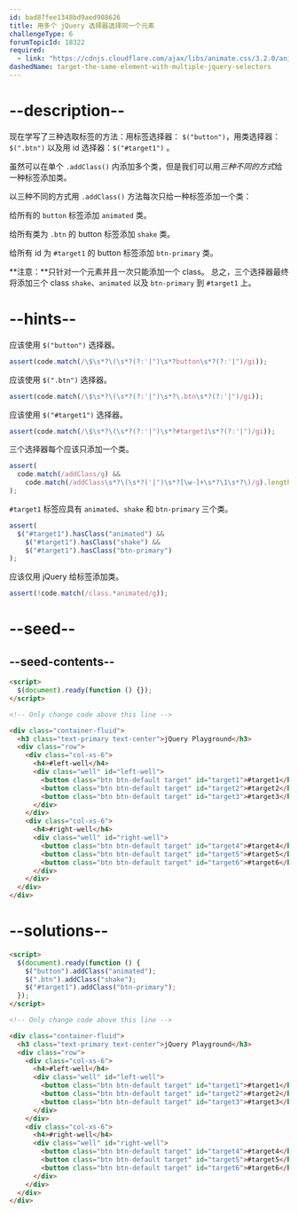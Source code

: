 ```yaml
---
id: bad87fee1348bd9aed908626
title: 用多个 jQuery 选择器选择同一个元素
challengeType: 6
forumTopicId: 18322
required:
  - link: "https://cdnjs.cloudflare.com/ajax/libs/animate.css/3.2.0/animate.css"
dashedName: target-the-same-element-with-multiple-jquery-selectors
---
```


# --description--

现在学写了三种选取标签的方法：用标签选择器： `$("button")`，用类选择器：`$(".btn")` 以及用 id 选择器：`$("#target1")` 。

虽然可以在单个 `.addClass()` 内添加多个类，但是我们可以用*三种不同的方式*给一种标签添加类。

以三种不同的方式用 `.addClass()` 方法每次只给一种标签添加一个类：

给所有的 `button` 标签添加 `animated` 类。

给所有类为 `.btn` 的 button 标签添加 `shake` 类。

给所有 id 为 `#target1` 的 button 标签添加 `btn-primary` 类。

**注意：**只针对一个元素并且一次只能添加一个 class。 总之，三个选择器最终将添加三个 class `shake`、`animated` 以及 `btn-primary` 到 `#target1` 上。

# --hints--

应该使用 `$("button")` 选择器。

```js
assert(code.match(/\$\s*?\(\s*?(?:'|")\s*?button\s*?(?:'|")/gi));
```

应该使用 `$(".btn")` 选择器。

```js
assert(code.match(/\$\s*?\(\s*?(?:'|")\s*?\.btn\s*?(?:'|")/gi));
```

应该使用 `$("#target1")` 选择器。

```js
assert(code.match(/\$\s*?\(\s*?(?:'|")\s*?#target1\s*?(?:'|")/gi));
```

三个选择器每个应该只添加一个类。

```js
assert(
  code.match(/addClass/g) &&
    code.match(/addClass\s*?\(\s*?('|")\s*?[\w-]+\s*?\1\s*?\)/g).length > 2
);
```

`#target1` 标签应具有 `animated`、`shake` 和 `btn-primary` 三个类。

```js
assert(
  $("#target1").hasClass("animated") &&
    $("#target1").hasClass("shake") &&
    $("#target1").hasClass("btn-primary")
);
```

应该仅用 jQuery 给标签添加类。

```js
assert(!code.match(/class.*animated/g));
```

# --seed--

## --seed-contents--

```html
<script>
  $(document).ready(function () {});
</script>

<!-- Only change code above this line -->

<div class="container-fluid">
  <h3 class="text-primary text-center">jQuery Playground</h3>
  <div class="row">
    <div class="col-xs-6">
      <h4>#left-well</h4>
      <div class="well" id="left-well">
        <button class="btn btn-default target" id="target1">#target1</button>
        <button class="btn btn-default target" id="target2">#target2</button>
        <button class="btn btn-default target" id="target3">#target3</button>
      </div>
    </div>
    <div class="col-xs-6">
      <h4>#right-well</h4>
      <div class="well" id="right-well">
        <button class="btn btn-default target" id="target4">#target4</button>
        <button class="btn btn-default target" id="target5">#target5</button>
        <button class="btn btn-default target" id="target6">#target6</button>
      </div>
    </div>
  </div>
</div>
```

# --solutions--

```html
<script>
  $(document).ready(function () {
    $("button").addClass("animated");
    $(".btn").addClass("shake");
    $("#target1").addClass("btn-primary");
  });
</script>

<!-- Only change code above this line -->

<div class="container-fluid">
  <h3 class="text-primary text-center">jQuery Playground</h3>
  <div class="row">
    <div class="col-xs-6">
      <h4>#left-well</h4>
      <div class="well" id="left-well">
        <button class="btn btn-default target" id="target1">#target1</button>
        <button class="btn btn-default target" id="target2">#target2</button>
        <button class="btn btn-default target" id="target3">#target3</button>
      </div>
    </div>
    <div class="col-xs-6">
      <h4>#right-well</h4>
      <div class="well" id="right-well">
        <button class="btn btn-default target" id="target4">#target4</button>
        <button class="btn btn-default target" id="target5">#target5</button>
        <button class="btn btn-default target" id="target6">#target6</button>
      </div>
    </div>
  </div>
</div>
```
